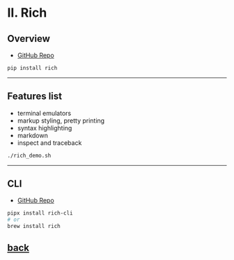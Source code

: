 # II. Rich

## Overview

* [GitHub Repo](https://github.com/Textualize/rich)
  
```bash
pip install rich
```

***

## Features list

* terminal emulators
* markup styling, pretty printing
* syntax highlighting
* markdown
* inspect and traceback

```bash
./rich_demo.sh
```

***

## CLI

* [GitHub Repo](https://github.com/textualize/rich-cli)

```bash
pipx install rich-cli
# or
brew install rich
```

## [back](./README.md)

